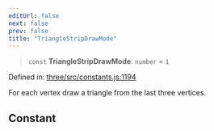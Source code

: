 ```yaml
---
editUrl: false
next: false
prev: false
title: "TriangleStripDrawMode"
---
```


> `const` **TriangleStripDrawMode**: `number` = `1`

Defined in: [three/src/constants.js:1194](https://github.com/DefinitelyMaybe/three-i18n/blob/fa57b79433d1c349ffb23a78727299c8d4190136/three/src/constants.js#L1194)

For each vertex draw a triangle from the last three vertices.

## Constant
